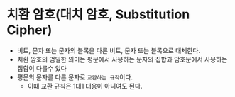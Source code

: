 # 치환 암호(대치 암호, Substitution Cipher)

* 비트, 문자 또는 문자의 블록을 다른 비트, 문자 또는 블록으로 대체한다.
* 치환 암호의 엄밀한 의미는 평문에서 사용하는 문자의 집합과 암호문에서 사용하는 집합이 다를수 있다
* 평문의 문자를 다른 문자로 `교환하는 규칙`이다. 
	* 이떄 교환 규칙은 1대1 대응이 아니여도 된다.